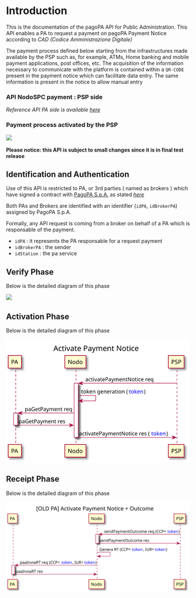 <!-- 
plantuml -tsvg api-definitions/openapi/descriptionPA.md 
-->
# Introduction

This is the documentation of the pagoPA API for Public Administration. This API enables a PA  to request a payment on pagoPA Payment Notice according to _CAD (Codice Amministrazione Digitale)_

The payment process defined below starting from the infrastructures made available by the PSP such as, for example, ATMs, Home banking and mobile payment applications, post offices, etc. The acquisition of the information necessary to communicate with the platform is contained within a `QR-CODE` present in the payment notice which can facilitate data entry. The same information is present in the notice to allow manual entry

### API NodoSPC payment : **PSP side**
_Reference API PA side is available [here](https://pagopa.github.io/pagopa-api/index.html)_

### Payment process activated by the PSP

<!-- 
@startuml uml_diag/seqdiag-wisplightnuovoModello3_newPA
title Payment process activated by the PSP

participant PA
participant Nodo
participant PSP
actor       User

== verify phase ==
User [#blue]-> PSP: Payment Notice
PSP -> Nodo: verifyPaymentNotice req
note right : The PSP requests the verification of the notice \n (check amount)
Nodo -> PA: paVerifyPaymentNotice req
note left #aqua : Debt Position\n STATUS = **Open**
activate PA
PA -> Nodo: paVerifyPaymentNotice res
deactivate PA
Nodo -> PSP: verifyPaymentNotice res
deactivate Nodo
PSP [#blue]-> User: Notice verified and updated

== activate phase ==
User [#blue]-> PSP: Confirm willingness to pay
PSP -> Nodo: activatePaymentNotice req
note right : The PSP requires payment activation
activate Nodo
Nodo -> Nodo: Token generation
Nodo -> PA: paGetPayment req (CCP=token)
note left #aqua : Debt Position\n STATUS = **Open**
activate PA
PA -> Nodo: paGetPayment res
deactivate PA
Nodo -> PSP: activatePaymentNotice res
note right : The PSP has all data \nto allow the payment
deactivate Nodo

PSP [#blue]-> User: Payment page
note left PA #pink : Newly configured PAs \n**DOES'NT HAVE TO** lock the debt position \nafter activation.

== send receipt phase (push) ==

User [#blue]-> PSP: Pay
note right PSP : If payment OK ->  RT +\nIf payment KO -> RT -


PSP -> Nodo: sendPaymentOutcome req
activate Nodo
Nodo -> PSP: sendPaymentOutcome res
deactivate Nodo
Nodo -> Nodo: RT generation
Nodo -> PA: paSendRT req
activate PA
PA -> Nodo: paSendRT res
deactivate PA
note left #aqua : Debt Position\n STATUS = **Open -> Closed/Open**\n(based on RT result)


@enduml
-->
![](seqdiag-wisplightnuovoModello3_newPA.svg)

**Please notice: this API is subject to small changes since it is in final test release**

## Identification and Authentication

Use of this API is restricted to PA, or 3rd parties ( named as brokers ) which have signed a contract with [PagoPA S.p.A.](https://www.pagopa.gov.it/it/pagopa-spa/) as stated _[here](https://www.pagopa.gov.it/it/pubbliche-amministrazioni/come-aderire/)_

Both PAs and Brokers are identified with an identifier (`idPA`, `idBrokerPA`)  assigned by PagoPA S.p.A.

Formally, any API request is coming from a broker on behalf of a PA which is responsable of the payment.

- `idPA` : it represents the PA responsable for a request payment
- `idBrokerPA` : the sender
- `idStation` : the pa service

## Verify Phase
Below is the detailed diagram of this phase
<!-- 
@startuml uml_diag/verifyPaymentNotice_newPA
title Verify Payment Notice

participant PA
participant Nodo
participant PSP

PSP -> Nodo: verifyPaymentNotice req
activate Nodo
Nodo -> PA: paVerifyPaymentNotice req
activate PA
PA -> Nodo: paVerifyPaymentNotice res
deactivate PA
Nodo -> PSP: verifyPaymentNotice res
deactivate Nodo

@enduml
-->
![](verifyPaymentNotice_newPA.svg)

## Activation Phase
Below is the detailed diagram of this phase

<!-- 
@startuml uml_diag/activatePaymentNotice_newPA
title Activate Payment Notice

participant PA
participant Nodo
participant PSP

PSP -> Nodo: activatePaymentNotice req
activate Nodo
Nodo -> Nodo: token generation (<color blue>token</color>)
Nodo -> PA: paGetPayment req
activate PA
PA -> Nodo: paGetPayment res
deactivate PA
Nodo -> PSP: activatePaymentNotice res (<color blue>token</color>)
deactivate Nodo

@enduml
-->
![](activatePaymentNotice_newPA.svg)

## Receipt Phase
Below is the detailed diagram of this phase

<!-- 
@startuml uml_diag/outcomeOK
title Outcome

participant PA
participant Nodo
participant PSP

PSP -> Nodo: sendPaymentOutcome req
activate Nodo
Nodo -> PSP: sendPaymentOutcome res
deactivate Nodo
Nodo -> Nodo: RT generation
Nodo -> PA: paSendRT req
activate PA
PA -> Nodo: paSendRT res
deactivate PA

@enduml
-->
![](outcomeOK.svg)
